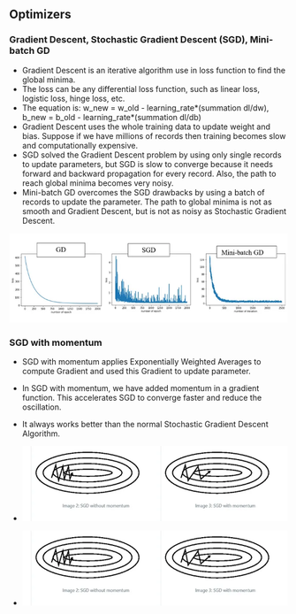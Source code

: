 ## Optimizers  

### Gradient Descent, Stochastic Gradient Descent (SGD), Mini-batch GD
- Gradient Descent is an iterative algorithm use in loss function to find the global minima.
- The loss can be any differential loss function, such as linear loss, logistic loss, hinge loss, etc. 
- The equation is: w_new = w_old - learning_rate*(summation dl/dw), b_new = b_old - learning_rate*(summation dl/db)
- Gradient Descent uses the whole training data to update weight and bias. Suppose if we have millions of records then training becomes slow and computationally expensive.
- SGD solved the Gradient Descent problem by using only single records to update parameters, but SGD is slow to converge because it needs forward and backward propagation for every record. Also, the path to reach global minima becomes very noisy.
- Mini-batch GD overcomes the SGD drawbacks by using a batch of records to update the parameter. The path to global minima is not as smooth and Gradient Descent, but is not as noisy as Stochastic Gradient Descent.

![](https://github.com/ychong4/ychong4.github.io/blob/master/Activity%202/DeepLearning/Gradient%20descent.webp)


### SGD with momentum
- SGD with momentum applies Exponentially Weighted Averages to compute Gradient and used this Gradient to update parameter.
- In SGD with momentum, we have added momentum in a gradient function. This accelerates SGD to converge faster and reduce the oscillation.
- It always works better than the normal Stochastic Gradient Descent Algorithm.

- ![](https://github.com/ychong4/ychong4.github.io/blob/master/Activity%202/DeepLearning/sgd_nomomentum.webp)
- ![](https://github.com/ychong4/ychong4.github.io/blob/master/Activity%202/DeepLearning/sgd_momentum.webp)
